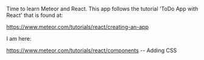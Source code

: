 Time to learn Meteor and React. This app follows the tutorial 'ToDo App with React' that is found at:

https://www.meteor.com/tutorials/react/creating-an-app

I am here:

https://www.meteor.com/tutorials/react/components -- Adding CSS

